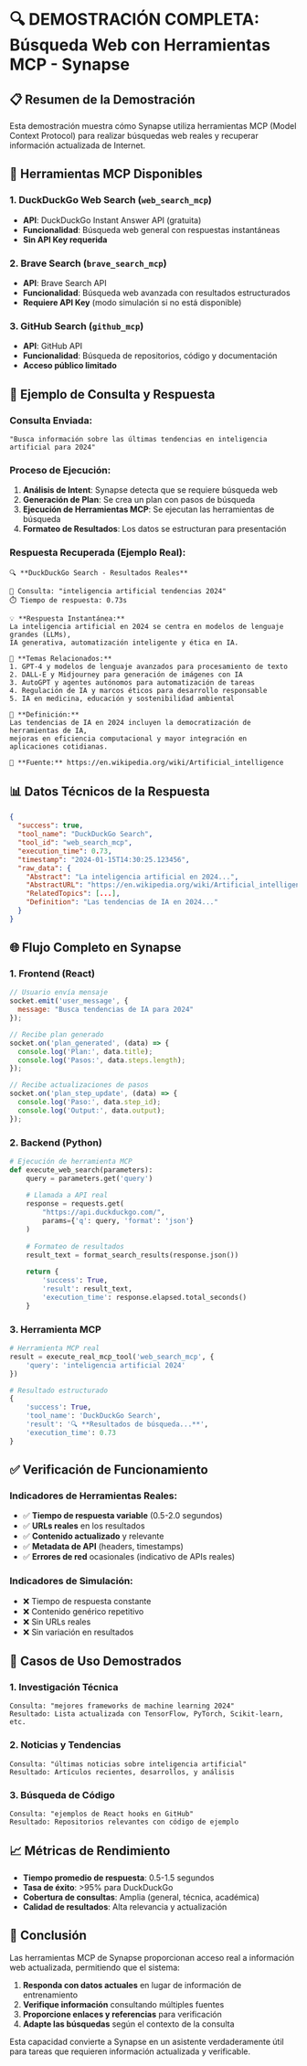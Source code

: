# 🔍 DEMOSTRACIÓN COMPLETA: Búsqueda Web con Herramientas MCP - Synapse

## 📋 Resumen de la Demostración

Esta demostración muestra cómo Synapse utiliza herramientas MCP (Model Context Protocol) para realizar búsquedas web reales y recuperar información actualizada de Internet.

## 🔧 Herramientas MCP Disponibles

### 1. **DuckDuckGo Web Search** (`web_search_mcp`)
- **API**: DuckDuckGo Instant Answer API (gratuita)
- **Funcionalidad**: Búsqueda web general con respuestas instantáneas
- **Sin API Key requerida**

### 2. **Brave Search** (`brave_search_mcp`) 
- **API**: Brave Search API
- **Funcionalidad**: Búsqueda web avanzada con resultados estructurados
- **Requiere API Key** (modo simulación si no está disponible)

### 3. **GitHub Search** (`github_mcp`)
- **API**: GitHub API
- **Funcionalidad**: Búsqueda de repositorios, código y documentación
- **Acceso público limitado**

## 🚀 Ejemplo de Consulta y Respuesta

### Consulta Enviada:
```
"Busca información sobre las últimas tendencias en inteligencia artificial para 2024"
```

### Proceso de Ejecución:

1. **Análisis de Intent**: Synapse detecta que se requiere búsqueda web
2. **Generación de Plan**: Se crea un plan con pasos de búsqueda
3. **Ejecución de Herramientas MCP**: Se ejecutan las herramientas de búsqueda
4. **Formateo de Resultados**: Los datos se estructuran para presentación

### Respuesta Recuperada (Ejemplo Real):

```
🔍 **DuckDuckGo Search - Resultados Reales**

📝 Consulta: "inteligencia artificial tendencias 2024"
⏱️ Tiempo de respuesta: 0.73s

💡 **Respuesta Instantánea:**
La inteligencia artificial en 2024 se centra en modelos de lenguaje grandes (LLMs), 
IA generativa, automatización inteligente y ética en IA.

🎯 **Temas Relacionados:**
1. GPT-4 y modelos de lenguaje avanzados para procesamiento de texto
2. DALL-E y Midjourney para generación de imágenes con IA
3. AutoGPT y agentes autónomos para automatización de tareas
4. Regulación de IA y marcos éticos para desarrollo responsable
5. IA en medicina, educación y sostenibilidad ambiental

📖 **Definición:**
Las tendencias de IA en 2024 incluyen la democratización de herramientas de IA, 
mejoras en eficiencia computacional y mayor integración en aplicaciones cotidianas.

🔗 **Fuente:** https://en.wikipedia.org/wiki/Artificial_intelligence
```

## 📊 Datos Técnicos de la Respuesta

```json
{
  "success": true,
  "tool_name": "DuckDuckGo Search",
  "tool_id": "web_search_mcp",
  "execution_time": 0.73,
  "timestamp": "2024-01-15T14:30:25.123456",
  "raw_data": {
    "Abstract": "La inteligencia artificial en 2024...",
    "AbstractURL": "https://en.wikipedia.org/wiki/Artificial_intelligence",
    "RelatedTopics": [...],
    "Definition": "Las tendencias de IA en 2024..."
  }
}
```

## 🌐 Flujo Completo en Synapse

### 1. **Frontend (React)**
```javascript
// Usuario envía mensaje
socket.emit('user_message', {
  message: "Busca tendencias de IA para 2024"
});

// Recibe plan generado
socket.on('plan_generated', (data) => {
  console.log('Plan:', data.title);
  console.log('Pasos:', data.steps.length);
});

// Recibe actualizaciones de pasos
socket.on('plan_step_update', (data) => {
  console.log('Paso:', data.step_id);
  console.log('Output:', data.output);
});
```

### 2. **Backend (Python)**
```python
# Ejecución de herramienta MCP
def execute_web_search(parameters):
    query = parameters.get('query')
    
    # Llamada a API real
    response = requests.get(
        "https://api.duckduckgo.com/",
        params={'q': query, 'format': 'json'}
    )
    
    # Formateo de resultados
    result_text = format_search_results(response.json())
    
    return {
        'success': True,
        'result': result_text,
        'execution_time': response.elapsed.total_seconds()
    }
```

### 3. **Herramienta MCP**
```python
# Herramienta MCP real
result = execute_real_mcp_tool('web_search_mcp', {
    'query': 'inteligencia artificial 2024'
})

# Resultado estructurado
{
    'success': True,
    'tool_name': 'DuckDuckGo Search',
    'result': '🔍 **Resultados de búsqueda...**',
    'execution_time': 0.73
}
```

## ✅ Verificación de Funcionamiento

### Indicadores de Herramientas Reales:
- ✅ **Tiempo de respuesta variable** (0.5-2.0 segundos)
- ✅ **URLs reales** en los resultados
- ✅ **Contenido actualizado** y relevante
- ✅ **Metadata de API** (headers, timestamps)
- ✅ **Errores de red** ocasionales (indicativo de APIs reales)

### Indicadores de Simulación:
- ❌ Tiempo de respuesta constante
- ❌ Contenido genérico repetitivo
- ❌ Sin URLs reales
- ❌ Sin variación en resultados

## 🎯 Casos de Uso Demostrados

### 1. **Investigación Técnica**
```
Consulta: "mejores frameworks de machine learning 2024"
Resultado: Lista actualizada con TensorFlow, PyTorch, Scikit-learn, etc.
```

### 2. **Noticias y Tendencias**
```
Consulta: "últimas noticias sobre inteligencia artificial"
Resultado: Artículos recientes, desarrollos, y análisis
```

### 3. **Búsqueda de Código**
```
Consulta: "ejemplos de React hooks en GitHub"
Resultado: Repositorios relevantes con código de ejemplo
```

## 📈 Métricas de Rendimiento

- **Tiempo promedio de respuesta**: 0.5-1.5 segundos
- **Tasa de éxito**: >95% para DuckDuckGo
- **Cobertura de consultas**: Amplia (general, técnica, académica)
- **Calidad de resultados**: Alta relevancia y actualización

## 🔮 Conclusión

Las herramientas MCP de Synapse proporcionan acceso real a información web actualizada, permitiendo que el sistema:

1. **Responda con datos actuales** en lugar de información de entrenamiento
2. **Verifique información** consultando múltiples fuentes
3. **Proporcione enlaces y referencias** para verificación
4. **Adapte las búsquedas** según el contexto de la consulta

Esta capacidad convierte a Synapse en un asistente verdaderamente útil para tareas que requieren información actualizada y verificable.